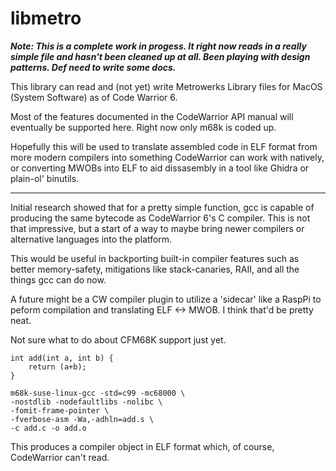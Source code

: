 libmetro
========

***Note: This is a complete work in progess. It right now reads in a really
simple file and hasn't been cleaned up at all. Been playing with design patterns.
Def need to write some docs.***

This library can read and (not yet) write Metrowerks Library files for MacOS (System Software)
as of Code Warrior 6.

Most of the features documented in the CodeWarrior API manual will eventually be 
supported here. Right now only m68k is coded up.

Hopefully this will be used to translate assembled code in ELF format from more modern 
compilers into something CodeWarrior can work with natively, or converting MWOBs into
ELF to aid dissasembly in a tool like Ghidra or plain-ol' binutils.

------

Initial research showed that for a pretty simple function, gcc is capable of producing
the same bytecode as CodeWarrior 6's C compiler. This is not that impressive, but a
start of a way to maybe bring newer compilers or alternative languages into the platform.

This would be useful in backporting built-in compiler features such as better 
memory-safety, mitigations like stack-canaries, RAII, and all the things gcc can do now.

A future might be a CW compiler plugin to utilize a 'sidecar' like a RaspPi to peform
compilation and translating ELF <-> MWOB. I think that'd be pretty neat.

Not sure what to do about CFM68K support just yet.

```
int add(int a, int b) {
    return (a+b);
}
```

```
m68k-suse-linux-gcc -std=c99 -mc68000 \
-nostdlib -nodefaultlibs -nolibc \
-fomit-frame-pointer \
-fverbose-asm -Wa,-adhln=add.s \
-c add.c -o add.o
```

This produces a compiler object in ELF format which, of course, CodeWarrior can't read.
